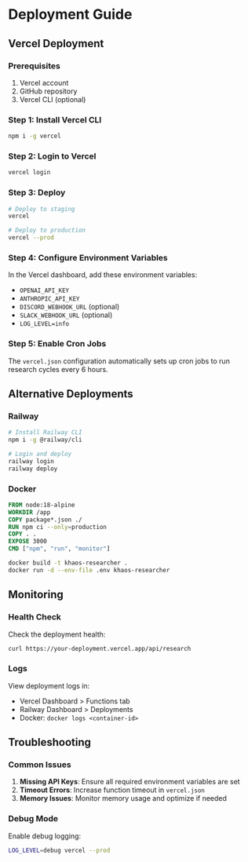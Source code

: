 # Deployment Guide

## Vercel Deployment

### Prerequisites

1. Vercel account
2. GitHub repository
3. Vercel CLI (optional)

### Step 1: Install Vercel CLI

```bash
npm i -g vercel
```

### Step 2: Login to Vercel

```bash
vercel login
```

### Step 3: Deploy

```bash
# Deploy to staging
vercel

# Deploy to production
vercel --prod
```

### Step 4: Configure Environment Variables

In the Vercel dashboard, add these environment variables:

- `OPENAI_API_KEY`
- `ANTHROPIC_API_KEY`
- `DISCORD_WEBHOOK_URL` (optional)
- `SLACK_WEBHOOK_URL` (optional)
- `LOG_LEVEL=info`

### Step 5: Enable Cron Jobs

The `vercel.json` configuration automatically sets up cron jobs to run research cycles every 6 hours.

## Alternative Deployments

### Railway

```bash
# Install Railway CLI
npm i -g @railway/cli

# Login and deploy
railway login
railway deploy
```

### Docker

```dockerfile
FROM node:18-alpine
WORKDIR /app
COPY package*.json ./
RUN npm ci --only=production
COPY . .
EXPOSE 3000
CMD ["npm", "run", "monitor"]
```

```bash
docker build -t khaos-researcher .
docker run -d --env-file .env khaos-researcher
```

## Monitoring

### Health Check

Check the deployment health:

```bash
curl https://your-deployment.vercel.app/api/research
```

### Logs

View deployment logs in:
- Vercel Dashboard > Functions tab
- Railway Dashboard > Deployments
- Docker: `docker logs <container-id>`

## Troubleshooting

### Common Issues

1. **Missing API Keys**: Ensure all required environment variables are set
2. **Timeout Errors**: Increase function timeout in `vercel.json`
3. **Memory Issues**: Monitor memory usage and optimize if needed

### Debug Mode

Enable debug logging:

```bash
LOG_LEVEL=debug vercel --prod
```